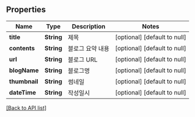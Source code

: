 ## Properties
Name | Type | Description | Notes
------------ | ------------- |-------------| -------------
**title** | **String** | 제목          | [optional] [default to null]
**contents** | **String** | 블로그 요약 내용   | [optional] [default to null]
**url** | **String** | 블로그 URL     | [optional] [default to null]
**blogName** | **String** | 블로그명        | [optional] [default to null]
**thumbnail** | **String** | 썸네일         | [optional] [default to null]
**dateTime** | **String** | 작성일시        | [optional] [default to null]
[[Back to API list]](API.md)

